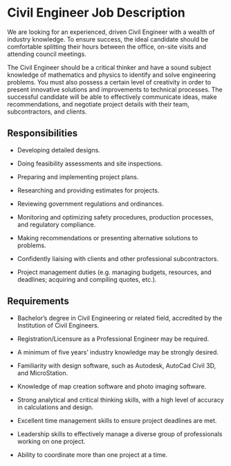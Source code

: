 # Civil Engineer Job Description

We are looking for an experienced, driven Civil Engineer with a wealth of industry knowledge. To ensure success, the ideal candidate should be comfortable splitting their hours between the office, on-site visits and attending council meetings.

The Civil Engineer should be a critical thinker and have a sound subject knowledge of mathematics and physics to identify and solve engineering problems. You must also possess a certain level of creativity in order to present innovative solutions and improvements to technical processes. The successful candidate will be able to effectively communicate ideas, make recommendations, and negotiate project details with their team, subcontractors, and clients.

## Responsibilities

* Developing detailed designs.

* Doing feasibility assessments and site inspections.

* Preparing and implementing project plans.

* Researching and providing estimates for projects.

* Reviewing government regulations and ordinances.

* Monitoring and optimizing safety procedures, production processes, and regulatory compliance.

* Making recommendations or presenting alternative solutions to problems.

* Confidently liaising with clients and other professional subcontractors.

* Project management duties (e.g. managing budgets, resources, and deadlines; acquiring and compiling quotes, etc.).

## Requirements

* Bachelor’s degree in Civil Engineering or related field, accredited by the Institution of Civil Engineers.

* Registration/Licensure as a Professional Engineer may be required.

* A minimum of five years’ industry knowledge may be strongly desired.

* Familiarity with design software, such as Autodesk, AutoCad Civil 3D, and MicroStation.

* Knowledge of map creation software and photo imaging software.

* Strong analytical and critical thinking skills, with a high level of accuracy in calculations and design.

* Excellent time management skills to ensure project deadlines are met.

* Leadership skills to effectively manage a diverse group of professionals working on one project.

* Ability to coordinate more than one project at a time.

